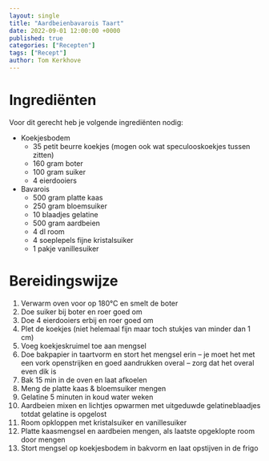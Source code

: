 ```yaml
---
layout: single
title: "Aardbeienbavarois Taart"
date: 2022-09-01 12:00:00 +0000
published: true
categories: ["Recepten"]
tags: ["Recept"]
author: Tom Kerkhove
---
```


# Ingrediënten
Voor dit gerecht heb je volgende ingrediënten nodig:

- Koekjesbodem
  - 35 petit beurre koekjes (mogen ook wat speculooskoekjes tussen zitten)
  - 160 gram boter
  - 100 gram suiker
  - 4 eierdooiers
- Bavarois
  - 500 gram platte kaas
  - 250 gram bloemsuiker
  - 10 blaadjes gelatine
  - 500 gram aardbeien
  - 4 dl room
  - 4 soeplepels fijne kristalsuiker
  - 1 pakje vanillesuiker

# Bereidingswijze

1. Verwarm oven voor op 180°C en smelt de boter
2. Doe suiker bij boter en roer goed om
3. Doe 4 eierdooiers erbij en roer goed om
4. Plet de koekjes (niet helemaal fijn maar toch stukjes van minder dan 1 cm)
5. Voeg koekjeskruimel toe aan mengsel
6. Doe bakpapier in taartvorm en stort het mengsel erin – je moet het met een vork openstrijken en goed aandrukken overal – zorg dat het overal even dik is
7. Bak 15 min in de oven en laat afkoelen
8. Meng de platte kaas & bloemsuiker mengen
9. Gelatine 5 minuten in koud water weken
10. Aardbeien mixen en lichtjes opwarmen met uitgeduwde gelatineblaadjes totdat gelatine is opgelost
11. Room opkloppen met kristalsuiker en vanillesuiker
12. Platte kaasmengsel en aardbeien mengen, als laatste opgeklopte room door mengen
13. Stort mengsel op koekjesbodem in bakvorm en laat opstijven in de frigo
